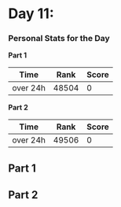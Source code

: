 ﻿# Day 11: 


### Personal Stats for the Day
**Part 1**

 Time                  | Rank | Score 
-----------------------|------|-------
  over 24h             | 48504 | 0     

**Part 2**

 Time                  | Rank | Score 
-----------------------|------|-------
   over 24h            | 49506 | 0     


## Part 1


## Part 2

